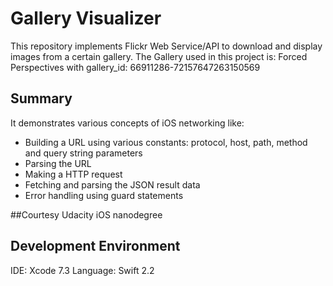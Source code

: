# Gallery Visualizer

This repository implements Flickr Web Service/API to download and display images from a certain gallery. The Gallery used in this project is: Forced Perspectives with gallery_id: 66911286-72157647263150569

## Summary
It demonstrates various concepts of iOS networking like:

* Building a URL using various constants: protocol, host, path, method and query string parameters
* Parsing the URL
* Making a HTTP request
* Fetching and parsing the JSON result data
* Error handling using guard statements

##Courtesy
Udacity iOS nanodegree

## Development Environment
IDE: Xcode 7.3 
Language: Swift 2.2




